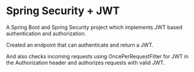 # Spring Security + JWT

A Spring Boot and Spring Security project which implements JWT based authentication and authorization.  

Created an endpoint that can authenticate and return a JWT.  

And also checks incoming requests using OncePerRequestFilter for JWT in the Authorization header and authorizes requests with valid JWT.
